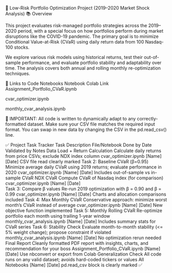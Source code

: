 🧮 Low-Risk Portfolio Optimization Project (2019–2020 Market Shock Analysis)
📚 Overview

This project evaluates risk-managed portfolio strategies across the 2019–2020 period, with a special focus on how portfolios perform during market disruptions like the COVID-19 pandemic. The primary goal is to minimize Conditional Value-at-Risk (CVaR) using daily return data from 100 Nasdaq-100 stocks.

We explore various risk models using historical returns, test their out-of-sample performance, and evaluate portfolio stability and adaptability over time. The analysis covers both annual and rolling monthly re-optimization techniques.

📁 Links to Code Notebooks
Notebook	Colab Link
Assignment_Portfolio_CVaR.ipynb	

cvar_optimizer.ipynb	

monthly_cvar_analysis.ipynb	

🔁 IMPORTANT: All code is written to dynamically adapt to any correctly-formatted dataset. Make sure your CSV file matches the required input format. You can swap in new data by changing the CSV in the pd.read_csv() line.

✅ Project Task Tracker
Task	Description	File/Notebook	Done by	Date	Validated by	Notes
Data Load + Return Calculation	Calculate daily returns from price CSVs; exclude NDX index column	cvar_optimizer.ipynb	[Name]	[Date]		CSV file read clearly marked
Task 2: Baseline CVaR (β=0.95)	Minimize average daily CVaR using 2019 returns; evaluate performance in 2020	cvar_optimizer.ipynb	[Name]	[Date]		Includes out-of-sample vs in-sample CVaR
NDX CVaR	Compute CVaR of Nasdaq index (for comparison)	cvar_optimizer.ipynb	[Name]	[Date]		
Task 3: Compare β values	Re-run 2019 optimization with β = 0.90 and β = 0.99	cvar_optimizer.ipynb	[Name]	[Date]		Charts and allocation comparisons included
Task 4: Max Monthly CVaR	Conservative approach: minimize worst month’s CVaR instead of average	cvar_optimizer.ipynb	[Name]	[Date]		New objective function implemented
Task 5: Monthly Rolling CVaR	Re-optimize portfolio each month using trailing 1-year window	monthly_cvar_analysis.ipynb	[Name]	[Date]		Includes summary stats for CVaR series
Task 6: Stability Check	Evaluate month-to-month stability (<= 5% weight change); propose constraint if violated	monthly_cvar_analysis.ipynb	[Name]	[Date]		No optimization rerun needed
Final Report	Cleanly formatted PDF report with insights, charts, and recommendation for your boss	Assignment_Portfolio_CVaR.ipynb	[Name]	[Date]		Use nbconvert or export from Colab
Generalization Check	All code runs on any valid dataset; avoids hard-coded tickers or values	All Notebooks	[Name]	[Date]		pd.read_csv block is clearly marked ✅
